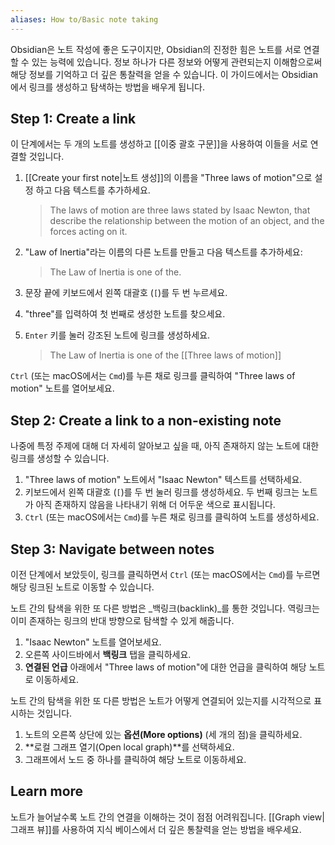 ```yaml
---
aliases: How to/Basic note taking
---
```


Obsidian은 노트 작성에 좋은 도구이지만, Obsidian의 진정한 힘은 노트를 서로 연결할 수 있는 능력에 있습니다. 정보 하나가 다른 정보와 어떻게 관련되는지 이해함으로써 해당 정보를 기억하고 더 깊은 통찰력을 얻을 수 있습니다. 이 가이드에서는 Obsidian에서 링크를 생성하고 탐색하는 방법을 배우게 됩니다.

## Step 1: Create a link

이 단계에서는 두 개의 노트를 생성하고 \[\[이중 괄호 구문\]\]을 사용하여 이들을 서로 연결할 것입니다.

1. [[Create your first note|노트 생성]]의 이름을 "Three laws of motion"으로 설정 하고 다음 텍스트를 추가하세요.

   > The laws of motion are three laws stated by Isaac Newton, that describe the relationship between the motion of an object, and the forces acting on it.

2. "Law of Inertia"라는 이름의 다른 노트를 만들고 다음 텍스트를 추가하세요:

   > The Law of Inertia is one of the.

3. 문장 끝에 키보드에서 왼쪽 대괄호 (`[`)를 두 번 누르세요.
4. "three"를 입력하여 첫 번째로 생성한 노트를 찾으세요.
5. `Enter` 키를 눌러 강조된 노트에 링크를 생성하세요.

   > The Law of Inertia is one of the \[\[Three laws of motion\]\]

`Ctrl` (또는 macOS에서는 `Cmd`)를 누른 채로 링크를 클릭하여 "Three laws of motion" 노트를 열어보세요.

## Step 2: Create a link to a non-existing note

나중에 특정 주제에 대해 더 자세히 알아보고 싶을 때, 아직 존재하지 않는 노트에 대한 링크를 생성할 수 있습니다.

1. "Three laws of motion" 노트에서 "Isaac Newton" 텍스트를 선택하세요.
2. 키보드에서 왼쪽 대괄호 (`[`)를 두 번 눌러 링크를 생성하세요. 두 번째 링크는 노트가 아직 존재하지 않음을 나타내기 위해 더 어두운 색으로 표시됩니다.
3. `Ctrl` (또는 macOS에서는 `Cmd`)를 누른 채로 링크를 클릭하여 노트를 생성하세요.

## Step 3: Navigate between notes

이전 단계에서 보았듯이, 링크를 클릭하면서 `Ctrl` (또는 macOS에서는 `Cmd`)를 누르면 해당 링크된 노트로 이동할 수 있습니다.

노트 간의 탐색을 위한 또 다른 방법은 _백링크(backlink)_를 통한 것입니다. 역링크는 이미 존재하는 링크의 반대 방향으로 탐색할 수 있게 해줍니다.

1. "Isaac Newton" 노트를 열어보세요.
2. 오른쪽 사이드바에서 **백링크** 탭을 클릭하세요.
3. **연결된 언급** 아래에서 "Three laws of motion"에 대한 언급을 클릭하여 해당 노트로 이동하세요.

노트 간의 탐색을 위한 또 다른 방법은 노트가 어떻게 연결되어 있는지를 시각적으로 표시하는 것입니다.

1. 노트의 오른쪽 상단에 있는 **옵션(More options)** (세 개의 점)을 클릭하세요.
2. **로컬 그래프 열기(Open local graph)**를 선택하세요.
3. 그래프에서 노드 중 하나를 클릭하여 해당 노트로 이동하세요.

## Learn more

노트가 늘어날수록 노트 간의 연결을 이해하는 것이 점점 어려워집니다. [[Graph view|그래프 뷰]]를 사용하여 지식 베이스에서 더 깊은 통찰력을 얻는 방법을 배우세요.
